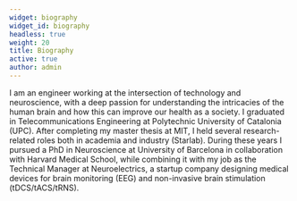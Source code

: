 ```yaml
---
widget: biography
widget_id: biography
headless: true
weight: 20
title: Biography
active: true
author: admin
---
```

I am an engineer working at the intersection of technology and neuroscience, with a deep passion for understanding the intricacies of the human brain and how this can improve our health as a society.  I graduated in Telecommunications Engineering at Polytechnic University of Catalonia (UPC). After completing my master thesis at MIT, I held several research-related roles both in academia and industry (Starlab). During these years I pursued a PhD in Neuroscience at University of Barcelona in collaboration with Harvard Medical School, while combining it with my job as the Technical Manager at Neuroelectrics, a startup company designing medical devices for brain monitoring (EEG) and non-invasive brain stimulation (tDCS/tACS/tRNS).